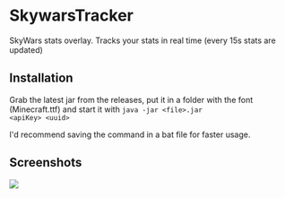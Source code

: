 # SkywarsTracker
SkyWars stats overlay. Tracks your stats in real time (every 15s stats are updated)

## Installation
Grab the latest jar from the releases, put it in a folder with the font (Minecraft.ttf) and start it with <code>java -jar \<file\>.jar \<apiKey\> \<uuid\></code>

I'd recommend saving the command in a bat file for faster usage.

## Screenshots
<image src="https://pays.host/uploads/2557f287-4383-4b36-a72e-4d0fa95937eb/Ve2Fspw5.png" />
